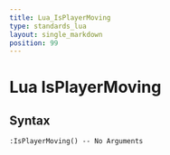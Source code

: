 ```yaml
---
title: Lua_IsPlayerMoving
type: standards_lua
layout: single_markdown
position: 99
---
```


# Lua IsPlayerMoving

## Syntax

```
:IsPlayerMoving() -- No Arguments
```

